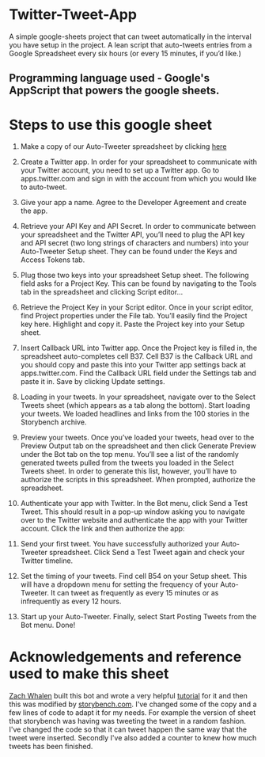 # Twitter-Tweet-App

A simple google-sheets project that can tweet automatically in the interval you have setup in the project.
A lean script that auto-tweets entries from a Google Spreadsheet every six hours (or every 15 minutes, if you’d like.)

## Programming language used - Google's AppScript that powers the google sheets.


# Steps to use this google sheet
  1. Make a copy of our Auto-Tweeter spreadsheet by clicking [here](https://docs.google.com/spreadsheets/d/1OBFyD2Xt3TsoKN7teB5X-vl9AebAYgNP3SYNtK9YLMU/edit?usp=sharing)
  
  2. Create a Twitter app.
  In order for your spreadsheet to communicate with your Twitter account, you need to set up a Twitter app. Go to apps.twitter.com and sign in with the account from which you would like to auto-tweet.
  
  3. Give your app a name. Agree to the Developer Agreement and create the app.
  
  4. Retrieve your API Key and API Secret. In order to communicate between your spreadsheet and the Twitter API, you’ll need to plug the API key and API secret (two long strings of characters and numbers) into your Auto-Tweeter Setup sheet. They can be found under the Keys and Access Tokens tab.
  
  5. Plug those two keys into your spreadsheet Setup sheet. The following field asks for a Project Key. This can be found by navigating to the Tools tab in the spreadsheet and clicking Script editor…

  6. Retrieve the Project Key in your Script editor. Once in your script editor, find Project properties under the File tab. You’ll easily find the Project key here.  Highlight and copy it. Paste the Project key into your Setup sheet.
  
  7. Insert Callback URL into Twitter app. Once the Project key is filled in, the spreadsheet auto-completes cell B37. Cell B37 is the Callback URL and you should copy and paste this into your Twitter app settings back at apps.twitter.com. Find the Callback URL field under the Settings tab and paste it in. Save by clicking Update settings.
  
  8. Loading in your tweets. In your spreadsheet, navigate over to the Select Tweets sheet (which appears as a tab along the bottom). Start loading your tweets. We loaded headlines and links from the 100 stories in the Storybench archive.
  
  9. Preview your tweets. Once you’ve loaded your tweets, head over to the Preview Output tab on the spreadsheet and then click Generate Preview under the Bot tab on the top menu. You’ll see a list of the randomly generated tweets pulled from the tweets you loaded in the Select Tweets sheet. In order to generate this list, however, you’ll have to authorize the scripts in this spreadsheet. When prompted, authorize the spreadsheet.
  
  10. Authenticate your app with Twitter. In the Bot menu, click Send a Test Tweet. This should result in a pop-up window asking you to navigate over to the Twitter website and authenticate the app with your Twitter account. Click the link and then authorize the app:
  
  11. Send your first tweet. You have successfully authorized your Auto-Tweeter spreadsheet. Click Send a Test Tweet again and check your Twitter timeline.
  
  12. Set the timing of your tweets. Find cell B54 on your Setup sheet. This will have a dropdown menu for setting the frequency of your Auto-Tweeter. It can tweet as frequently as every 15 minutes or as infrequently as every 12 hours.
  
  13. Start up your Auto-Tweeter. Finally, select Start Posting Tweets from the Bot menu. Done!
  
  # Acknowledgements and reference used to make this sheet
   [Zach Whalen](http://www.zachwhalen.net/) built this bot and wrote a very helpful [tutorial](http://www.zachwhalen.net/posts/how-to-make-a-twitter-bot-with-google-spreadsheets-version-04/) for it and then this was modified by [storybench.com](https://www.storybench.org/build-google-spreadsheet-auto-tweets-archives/). I've changed some of the copy and a few lines of code to adapt it for  my needs. For example the version of sheet that storybench was having was tweeting the tweet in a random fashion. I've changed the code so that it can tweet happen the same way that the tweet were inserted.
  Secondly I've also added a counter to knew how much tweets has been finished.
  
